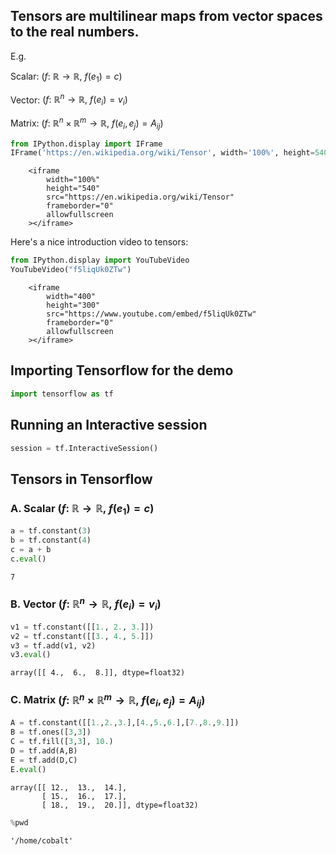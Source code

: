## Tensors are multilinear maps from vector spaces to the real numbers.

E.g.

Scalar:  $\left( f :\: \mathbb{R}\rightarrow \mathbb{R}, \: f(e_1) = c \right)$  

Vector:  $\left( f :\: \mathbb{R}^n \rightarrow \mathbb{R}, \: f(e_i) = v_i \right)$  

Matrix:  $\left( f :\: \mathbb{R}^n \times \mathbb{R}^m \rightarrow \mathbb{R}, \: f(e_i, e_j) = A_{ij} \right)$


```python
from IPython.display import IFrame
IFrame('https://en.wikipedia.org/wiki/Tensor', width='100%', height=540)
```





        <iframe
            width="100%"
            height="540"
            src="https://en.wikipedia.org/wiki/Tensor"
            frameborder="0"
            allowfullscreen
        ></iframe>
        



Here's a nice introduction video to tensors:


```python
from IPython.display import YouTubeVideo
YouTubeVideo("f5liqUk0ZTw")
```





        <iframe
            width="400"
            height="300"
            src="https://www.youtube.com/embed/f5liqUk0ZTw"
            frameborder="0"
            allowfullscreen
        ></iframe>
        



## Importing Tensorflow for the demo


```python
import tensorflow as tf 
```

## Running an Interactive session 


```python
session = tf.InteractiveSession()
```

## Tensors in Tensorflow

### A. Scalar $\left( f :\: \mathbb{R}\rightarrow \mathbb{R}, \: f(e_1) = c \right)$  


```python
a = tf.constant(3)
b = tf.constant(4)
c = a + b
c.eval()
```




    7



### B. Vector $\left( f :\: \mathbb{R}^n \rightarrow \mathbb{R}, \: f(e_i) = v_i \right)$ 


```python
v1 = tf.constant([[1., 2., 3.]]) 
v2 = tf.constant([[3., 4., 5.]])
v3 = tf.add(v1, v2)
v3.eval()
```




    array([[ 4.,  6.,  8.]], dtype=float32)



### C. Matrix  $\left( f :\: \mathbb{R}^n \times \mathbb{R}^m \rightarrow \mathbb{R}, \: f(e_i, e_j) = A_{ij} \right)$


```python
A = tf.constant([[1.,2.,3.],[4.,5.,6.],[7.,8.,9.]])
B = tf.ones([3,3])
C = tf.fill([3,3], 10.)
D = tf.add(A,B)
E = tf.add(D,C)
E.eval()
```




    array([[ 12.,  13.,  14.],
           [ 15.,  16.,  17.],
           [ 18.,  19.,  20.]], dtype=float32)




```python
%pwd
```




    '/home/cobalt'


